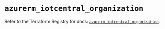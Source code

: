 # `azurerm_iotcentral_organization`

Refer to the Terraform Registry for docs: [`azurerm_iotcentral_organization`](https://registry.terraform.io/providers/hashicorp/azurerm/4.45.1/docs/resources/iotcentral_organization).
